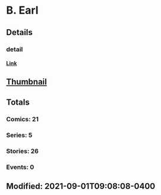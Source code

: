 # B.  Earl 
## Details
### detail
#### [Link](http://marvel.com/comics/creators/14058/b_earl?utm_campaign=apiRef&utm_source=225578a89fc76f3d20fbffda5d17a88d)
## [Thumbnail](http://i.annihil.us/u/prod/marvel/i/mg/b/40/image_not_available.jpg)
## Totals
### Comics: 21
### Series: 5
### Stories: 26
### Events: 0
## Modified: 2021-09-01T09:08:08-0400